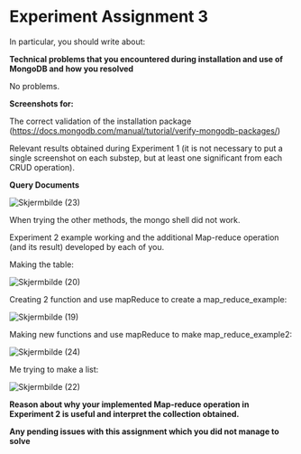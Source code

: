 # Experiment Assignment 3

In particular, you should write about:

**Technical problems that you encountered during installation and use of MongoDB and how you resolved**

No problems.

**Screenshots for:**

The correct validation of the installation package (https://docs.mongodb.com/manual/tutorial/verify-mongodb-packages/)

Relevant results obtained during Experiment 1 (it is not necessary to put a single screenshot on each substep, but at least one significant from each CRUD operation).

**Query Documents**

![Skjermbilde (23)](https://user-images.githubusercontent.com/42601584/133428091-f3ef0e98-04ad-4b12-ac85-1dd36e3e5979.png)

When trying the other methods, the mongo shell did not work.



Experiment 2 example working and the additional Map-reduce operation (and its result) developed by each of you.

Making the table:

![Skjermbilde (20)](https://user-images.githubusercontent.com/42601584/133425718-2cd9c0f1-08b2-41f6-b7c1-b89f39a565b6.png)

Creating 2 function and use mapReduce to create a map_reduce_example:

![Skjermbilde (19)](https://user-images.githubusercontent.com/42601584/133425755-710c1d3f-8e6f-4d29-bf9d-51f5f7b18df9.png)

Making new functions and use mapReduce to make map_reduce_example2:

![Skjermbilde (24)](https://user-images.githubusercontent.com/42601584/133432902-c0aaeeec-1f5f-42c9-bd9c-96991257ad7c.png)


Me trying to make a list:

![Skjermbilde (22)](https://user-images.githubusercontent.com/42601584/133427769-9ed9f3e7-cd4a-4d29-88a3-44ef07566849.png)



**Reason about why your implemented Map-reduce operation in Experiment 2 is useful and interpret the collection obtained.**



**Any pending issues with this assignment which you did not manage to solve**

